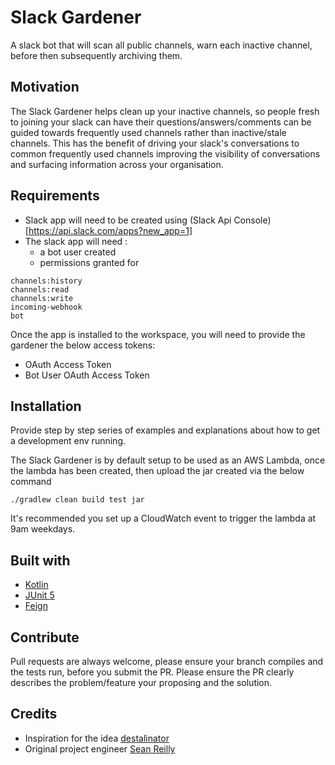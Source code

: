 # Slack Gardener
A slack bot that will scan all public channels, warn each inactive channel, before then subsequently archiving them.

## Motivation
The Slack Gardener helps clean up your inactive channels, so people fresh to joining your slack can have their questions/answers/comments can be guided towards frequently used channels rather than inactive/stale channels.
This has the benefit of driving your slack's conversations to common frequently used channels improving the visibility of conversations and surfacing information across your organisation.


## Requirements
- Slack app will need to be created using (Slack Api Console)[https://api.slack.com/apps?new_app=1]
- The slack app will need :
    - a bot user created
    - permissions granted for 
```
channels:history
channels:read
channels:write
incoming-webhook
bot
```

Once the app is installed to the workspace, you will need to provide the gardener the below access tokens: 

* OAuth Access Token
* Bot User OAuth Access Token


## Installation
Provide step by step series of examples and explanations about how to get a development env running.

The Slack Gardener is by default setup to be used as an AWS Lambda, once the lambda has been created, then upload the jar created via the below command 

```
./gradlew clean build test jar
```

It's recommended you set up a CloudWatch event to trigger the lambda at 9am weekdays.


## Built with

- [Kotlin](https://kotlinlang.org/)
- [JUnit 5](https://junit.org/junit5/)
- [Feign](https://github.com/OpenFeign/feign)

## Contribute

Pull requests are always welcome, please ensure your branch compiles and the tests run, before you submit the PR.
Please ensure the PR clearly describes the problem/feature your proposing and the solution.

## Credits

- Inspiration for the idea [destalinator](https://github.com/randsleadershipslack/destalinator)
- Original project engineer [Sean Reilly](https://twitter.com/seanjreilly)
 
